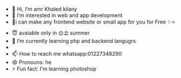 - 👋 Hi, I’m amr Khaled kilany
- 👀 I’m interested in web and app development
- 💓i can make any frontend website or small app for you for Free ✨⭐
- 😇 avaiable only in 🌞⛱️ summer
- 🌱 I’m currently learning php and backend langugrs
- 
- 📫 How to reach me  whatsapp:01227348290
- 😄 Pronouns: he
- ⚡ Fun fact: I'm learning photoshop

<!---
AMR2010M/AMR2010M is a ✨ special ✨ repository because its `README.md` (this file) appears on your GitHub profile.
You can click the Preview link to take a look at your changes.
--->
